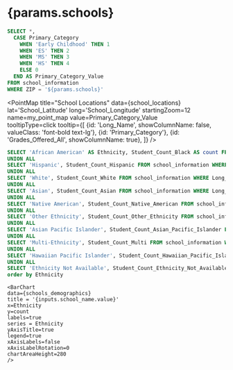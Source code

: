 # {params.schools}

```sql school_locations
SELECT *,
  CASE Primary_Category
    WHEN 'Early Childhood' THEN 1
    WHEN 'ES' THEN 2
    WHEN 'MS' THEN 3
    WHEN 'HS' THEN 4
    ELSE 0
  END AS Primary_Category_Value
FROM school_information
WHERE ZIP = '${params.schools}'
```

<PointMap
        title="School Locations"
        data={school_locations}
        lat='School_Latitude'
        long='School_Longitude'
        startingZoom=12
        name=my_point_map
        value=Primary_Category_Value        
        tooltipType=click
        tooltip={[
            {id: 'Long_Name', showColumnName: false, valueClass: 'font-bold text-lg'},
            {id: 'Primary_Category'},
            {id: 'Grades_Offered_All', showColumnName: true},
        ]}
    />

<Dropdown 
    data={school_locations} 
    name=school_name
    value=Long_Name
    title="Select a School" 
    defaultValue=""
/>

```sql schools_demographics
SELECT 'African American' AS Ethnicity, Student_Count_Black AS count FROM school_information WHERE Long_Name = '${inputs.school_name.value}'
UNION ALL
SELECT 'Hispanic', Student_Count_Hispanic FROM school_information WHERE Long_Name = '${inputs.school_name.value}'
UNION ALL
SELECT 'White', Student_Count_White FROM school_information WHERE Long_Name = '${inputs.school_name.value}'
UNION ALL
SELECT 'Asian', Student_Count_Asian FROM school_information WHERE Long_Name = '${inputs.school_name.value}'
UNION ALL
SELECT 'Native American', Student_Count_Native_American FROM school_information WHERE Long_Name = '${inputs.school_name.value}'
UNION ALL
SELECT 'Other Ethnicity', Student_Count_Other_Ethnicity FROM school_information WHERE Long_Name = '${inputs.school_name.value}'
UNION ALL
SELECT 'Asian Pacific Islander', Student_Count_Asian_Pacific_Islander FROM school_information WHERE Long_Name = '${inputs.school_name.value}'
UNION ALL
SELECT 'Multi-Ethnicity', Student_Count_Multi FROM school_information WHERE Long_Name = '${inputs.school_name.value}'
UNION ALL
SELECT 'Hawaiian Pacific Islander', Student_Count_Hawaiian_Pacific_Islander FROM school_information WHERE Long_Name = '${inputs.school_name.value}'
UNION ALL
SELECT 'Ethnicity Not Available', Student_Count_Ethnicity_Not_Available FROM school_information WHERE Long_Name = '${inputs.school_name.value}'
order by Ethnicity
```

    <BarChart
    data={schools_demographics}
    title = '{inputs.school_name.value}'
    x=Ethnicity
    y=count
    labels=true
    series = Ethnicity
    yAxisTitle=true
    legend=true
    xAxisLabels=false
    xAxisLabelRotation=0
    chartAreaHeight=280
    />